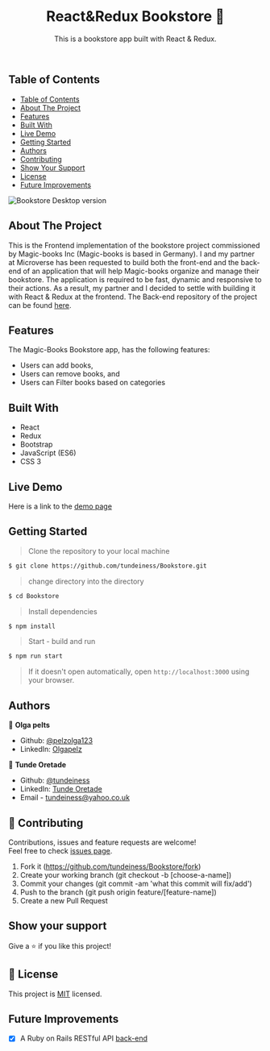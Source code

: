 
<h1 align="center">React&Redux Bookstore 👋</h1>

<p align="center">This is a bookstore app built with React & Redux.</p><br />

## Table of Contents

- [Table of Contents](#table-of-contents)
- [About The Project](#about-the-project)
- [Features](#features)
- [Built With](#built-with)
- [Live Demo](#live-demo)
- [Getting Started](#getting-started)
- [Authors](#authors)
- [Contributing](#contributing)
- [Show Your Support](#show-your-support)
- [License](#license)
- [Future Improvements](#future-improvements)

![Bookstore Desktop version](https://user-images.githubusercontent.com/25479050/73641302-1ae94c80-4670-11ea-8933-ab6e6df2bcbc.gif)

## About The Project
This is the Frontend implementation of the bookstore project commissioned by Magic-books
Inc (Magic-books is based in Germany). I and my partner at Microverse has been
requested to build both the front-end and the back-end of an application that
will help Magic-books organize and manage their bookstore. The application is required to be fast,
dynamic and responsive to their actions. As a result, my partner and I decided to settle with
building it with React & Redux at the frontend. The Back-end
repository of the project can be found [here](https://github.com/tundeiness/Bookstore).

## Features

The Magic-Books Bookstore app, has the following features: 
- Users can add books, 
- Users can remove books, and 
- Users can Filter books based on categories

## Built With

* React
* Redux
* Bootstrap
* JavaScript (ES6)
* CSS 3

## Live Demo

Here is a link to the [demo page](https://react-2020-bookstore.herokuapp.com/)

## Getting Started

> Clone the repository to your local machine

```sh
$ git clone https://github.com/tundeiness/Bookstore.git
```


> change directory into the directory

```sh
$ cd Bookstore
```

> Install dependencies

```sh
$ npm install
```

> Start - build and run

```sh
$ npm run start
```

> If it doesn't open automatically, open `http://localhost:3000` using your browser.

## Authors

👤 **Olga pelts**
   - Github: [@pelzolga123](https://github.com/pelzolga123)
   - LinkedIn: [Olgapelz](https://www.linkedin.com/in/OlgaPelz/)

👤 **Tunde Oretade**
   - Github: [@tundeiness](https://github.com/tundeiness)
   - LinkedIn: [Tunde Oretade](https://www.linkedin.com/in/tundeoretade/)
   - Email - [tundeiness@yahoo.co.uk](tundeines@yahoo.co.uk)



## 🤝 Contributing

Contributions, issues and feature requests are welcome!<br />Feel free to check [issues page](https://github.com/pelzolga123/Bookstore/issues).

1. Fork it (https://github.com/tundeiness/Bookstore/fork)
2. Create your working branch (git checkout -b [choose-a-name])
3. Commit your changes (git commit -am 'what this commit will fix/add')
4. Push to the branch (git push origin feature/[feature-name])
5. Create a new Pull Request

## Show your support

Give a ⭐️ if you like this project!

## 📝 License

This project is [MIT](./LICENSE) licensed.

## Future Improvements

* [x] A Ruby on Rails RESTful API [back-end](https://github.com/tundeiness/Bookstore-api/tree/configuration)

